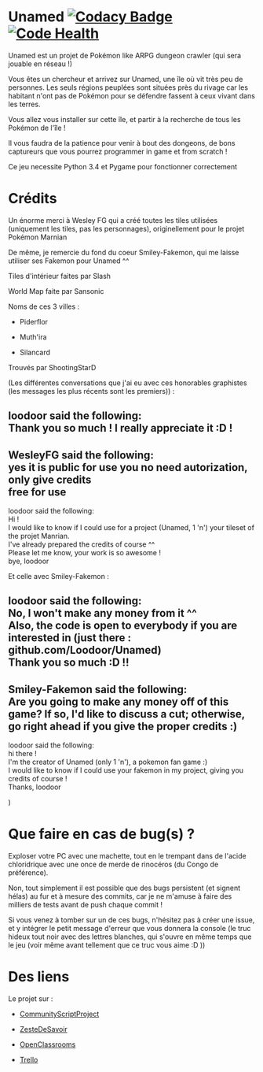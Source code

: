 # Unamed [![Codacy Badge](https://api.codacy.com/project/badge/grade/30083498352b4bfba20970a153d5444e)](https://www.codacy.com/app/urworld/Unamed) [![Code Health](https://landscape.io/github/Loodoor/Unamed/master/landscape.svg?style=flat)](https://landscape.io/github/Loodoor/Unamed/master)

Unamed est un projet de Pokémon like ARPG dungeon crawler (qui sera jouable en réseau !)

Vous êtes un chercheur et arrivez sur Unamed, une île où vit très peu de personnes. Les seuls régions peuplées sont situées près du rivage car les habitant n'ont pas de Pokémon pour se défendre fassent à ceux vivant dans les terres.

Vous allez vous installer sur cette île, et partir à la recherche de tous les Pokémon de l'île !

Il vous faudra de la patience pour venir à bout des dongeons, de bons captureurs que vous pourrez programmer in game et from scratch !

Ce jeu necessite Python 3.4 et Pygame pour fonctionner correctement

# Crédits

Un énorme merci à Wesley FG qui a créé toutes les tiles utilisées (uniquement les tiles, pas les personnages), originellement pour le projet Pokémon Marnian

De même, je remercie du fond du coeur Smiley-Fakemon, qui me laisse utiliser ses Fakemon pour Unamed ^^

Tiles d'intérieur faites par Slash

World Map faite par Sansonic

Noms de ces 3 villes :

- Piderflor

- Muth'ira

- Silancard

Trouvés par ShootingStarD

(Les différentes conversations que j'ai eu avec ces honorables graphistes (les messages les plus récents sont les premiers)) :

loodoor said the following:  
Thank you so much ! I really appreciate it :D !  
----------  
WesleyFG said the following:  
yes it is public for use you no need autorization,  
only give credits  
free for use  
----------  
loodoor said the following:  
Hi !  
I would like to know if I could use for a project (Unamed, 1 'n') your tileset of the projet Manrian.  
I've already prepared the credits of course ^^  
Please let me know, your work is so awesome !  
bye, loodoor

Et celle avec Smiley-Fakemon :

loodoor said the following:  
No, I won't make any money from it ^^  
Also, the code is open to everybody if you are interested in (just there : github.com/Loodoor/Unamed)  
Thank you so much :D !!  
---------  
Smiley-Fakemon said the following:  
Are you going to make any money off of this game? If so, I'd like to discuss a cut; otherwise, go right ahead if you give the proper credits :)  
----------  
loodoor said the following:  
hi there !  
I'm the creator of Unamed (only 1 'n'), a pokemon fan game :)  
I would like to know if I could use your fakemon in my project, giving you credits of course !  
Thanks, loodoor

)

# Que faire en cas de bug(s) ?

Exploser votre PC avec une machette, tout en le trempant dans de l'acide chloridrique avec une once de merde de rinocéros (du Congo de préférence).

Non, tout simplement il est possible que des bugs persistent (et signent hélas) au fur et à mesure des commits, car je ne m'amuse à faire des milliers de tests avant de push chaque commit !

Si vous venez à tomber sur un de ces bugs, n'hésitez pas à créer une issue, et y intégrer le petit message d'erreur que vous donnera la console (le truc hideux tout noir avec des lettres blanches, qui s'ouvre en même temps que le jeu (voir même avant tellement que ce truc vous aime :D ))

# Des liens

Le projet sur :

* [CommunityScriptProject](http://communityscriptproject.com/forum/index.php?topic=1529.0)

* [ZesteDeSavoir](https://zestedesavoir.com/forums/sujet/4155/unamed/)

* [OpenClassrooms](https://openclassrooms.com/forum/sujet/arpg-pygame-2d-unamed)

* [Trello](https://trello.com/b/9rBszau2/unamed)
